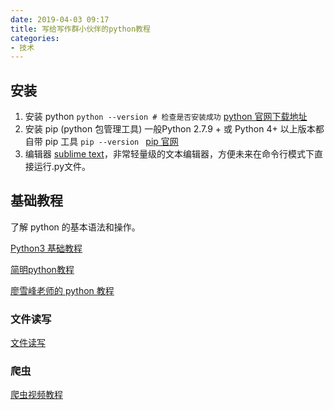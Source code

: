 ```yaml
---
date: 2019-04-03 09:17
title: 写给写作群小伙伴的python教程
categories: 
- 技术
---
```

## 安装
1. 安装 python
`python --version # 检查是否安装成功` 
[python 官网下载地址](https://www.python.org/downloads/)
2. 安装 pip (python 包管理工具) 一般Python 2.7.9 + 或 Python 4+ 以上版本都自带 pip 工具 `pip --version `  [pip 官网](https://pypi.org/project/pip/)
3. 编辑器 [sublime text](https://www.sublimetext.com/3)，非常轻量级的文本编辑器，方便未来在命令行模式下直接运行.py文件。

## 基础教程
了解 python 的基本语法和操作。

[Python3 基础教程](https://morvanzhou.github.io/tutorials/python-basic/basic/)

[简明python教程](http://www.kuqin.com/abyteofpython_cn/)

[廖雪峰老师的 python 教程](https://www.liaoxuefeng.com/wiki/0014316089557264a6b348958f449949df42a6d3a2e542c000)

### 文件读写
[文件读写](https://www.liaoxuefeng.com/wiki/0014316089557264a6b348958f449949df42a6d3a2e542c000/001431917715991ef1ebc19d15a4afdace1169a464eecc2000)

### 爬虫
[爬虫视频教程](https://morvanzhou.github.io/tutorials/data-manipulation/scraping/)

